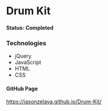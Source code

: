 # Drum Kit

#### Status: Completed

### Technologies
* jQuery
* JavaScript
* HTML
* CSS

#### GitHub Page
https://jasonzelaya.github.io/Drum-Kit/
